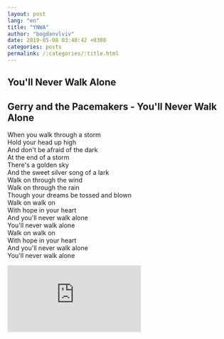 ```yaml
---
layout: post
lang: "en"
title: "YNWA"
author: "bogdanvlviv"
date: 2019-05-08 03:40:42 +0300
categories: posts
permalink: /:categories/:title.html
---
```


## You'll Never Walk Alone

## Gerry and the Pacemakers - You'll Never Walk Alone

When you walk through a storm<br/>
Hold your head up high<br/>
And don't be afraid of the dark<br/>
At the end of a storm<br/>
There's a golden sky<br/>
And the sweet silver song of a lark<br/>
Walk on through the wind<br/>
Walk on through the rain<br/>
Though your dreams be tossed and blown<br/>
Walk on walk on<br/>
With hope in your heart<br/>
And you'll never walk alone<br/>
You'll never walk alone<br/>
Walk on walk on<br/>
With hope in your heart<br/>
And you'll never walk alone<br/>
You'll never walk alone<br/>

<iframe src="https://www.youtube.com/embed/OV5_LQArLa0" frameborder="0" allowfullscreen></iframe>
